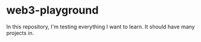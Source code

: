 # web3-playground

In this repository, I'm testing everything I want to learn. It should have many projects in.

